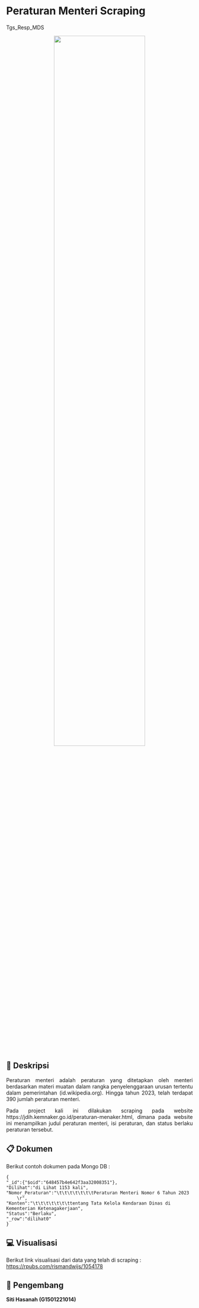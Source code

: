 # **Peraturan Menteri Scraping**
Tgs_Resp_MDS

<p align="center" width="100%">
    <img width="70%" src="https://github.com/HasanahStk59/peraturan_mentri/assets/111562191/ecba1c3d-73a1-473f-a1e9-ced0707711e6".png>
</p>


## :blue_book: **Deskripsi**
<p align="justify">
Peraturan menteri adalah peraturan yang ditetapkan oleh menteri berdasarkan materi muatan dalam rangka penyelenggaraan urusan tertentu dalam pemerintahan (id.wikipedia.org). Hingga tahun 2023, telah terdapat 390 jumlah peraturan menteri.
</p>

<p align="justify">
Pada project kali ini dilakukan scraping pada website https://jdih.kemnaker.go.id/peraturan-menaker.html, dimana pada website ini menampilkan judul peraturan menteri, isi peraturan, dan status berlaku peraturan tersebut.
</p>

## :clipboard: **Dokumen**

Berikut contoh dokumen pada Mongo DB :

```
{
"_id":{"$oid":"648457b4e642f3aa32008351"},
"Dilihat":"di Lihat 1153 kali",
"Nomor_Peraturan":"\t\t\t\t\t\t\tPeraturan Menteri Nomor 6 Tahun 2023     \r",
"Konten":"\t\t\t\t\t\t\ttentang Tata Kelola Kendaraan Dinas di Kementerian Ketenagakerjaan",
"Status":"Berlaku",
"_row":"dilihat0"
}
```

## :computer: **Visualisasi**

Berikut link visualisasi dari data yang telah di scraping : https://rpubs.com/rismandwijs/1054178

## :walking: **Pengembang**
**Siti Hasanah (G1501221014)**
